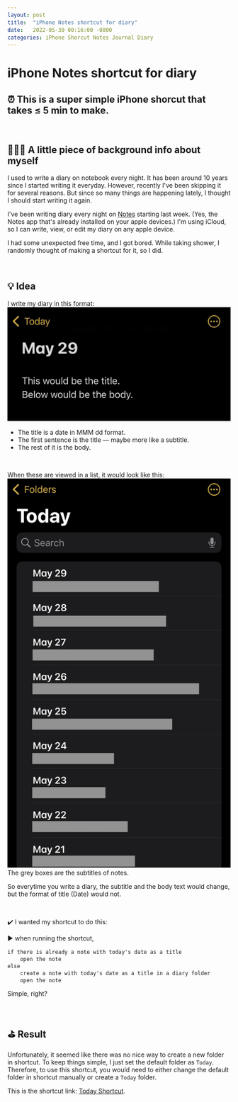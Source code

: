 ```yaml
---
layout: post
title:  "iPhone Notes shortcut for diary"
date:   2022-05-30 00:16:00 -0800
categories: iPhone Shorcut Notes Journal Diary
---
```

# iPhone Notes shortcut for diary

## ⏰ This is a super simple iPhone shorcut that takes ≤ 5 min to make.

<br>

## 🙋🏻‍♀️ A little piece of background info about myself

I used to write a diary on notebook every night. It has been around 10 years since I started writing it everyday. However, recently I've been skipping it for several reasons. But since so many things are happening lately, I thought I should start writing it again.

I've been writing diary every night on [Notes](https://support.apple.com/en-us/HT205773) starting last week. (Yes, the Notes app that's already installed on your apple devices.) I'm using iCloud, so I can write, view, or edit my diary on any apple device.

I had some unexpected free time, and I got bored. While taking shower, I randomly thought of making a shortcut for it, so I did.

<br>

## 💡 Idea

I write my diary in this format:
![My diary format](/_posts/pics/220530/example_diary.png)
- The title is a date in MMM dd format.
- The first sentence is the title — maybe more like a subtitle.
- The rest of it is the body.
  
<br>

When these are viewed in a list, it would look like this:
![My diary list](/_posts/pics/220530/example_list.png)
The grey boxes are the subtitles of notes.

So everytime you write a diary, the subtitle and the body text would change, but the format of title (Date) would not.

<br>

✔️ I wanted my shortcut to do this:

▶️ when running the shortcut,
```
if there is already a note with today's date as a title
    open the note
else
    create a note with today's date as a title in a diary folder
    open the note
```
Simple, right?

<br>

## ⛳️ Result

Unfortunately, it seemed like there was no nice way to create a new folder in shortcut. To keep things simple, I just set the default folder as `Today`. Therefore, to use this shortcut, you would need to either change the default folder in shortcut manually or create a `Today` folder.

This is the shortcut link:
[Today Shortcut](https://www.icloud.com/shortcuts/e67233dbec1642ee9737f667deadd42e).

<br>

